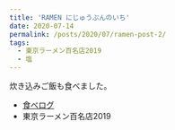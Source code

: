 ```yaml
---
title: 'RAMEN にじゅうぶんのいち'
date: 2020-07-14
permalink: /posts/2020/07/ramen-post-2/
tags:
  - 東京ラーメン百名店2019
  - 塩
---
```

炊き込みご飯も食べました。

- [食べログ](https://tabelog.com/tokyo/A1324/A132401/13147594/)
- 東京ラーメン百名店2019
